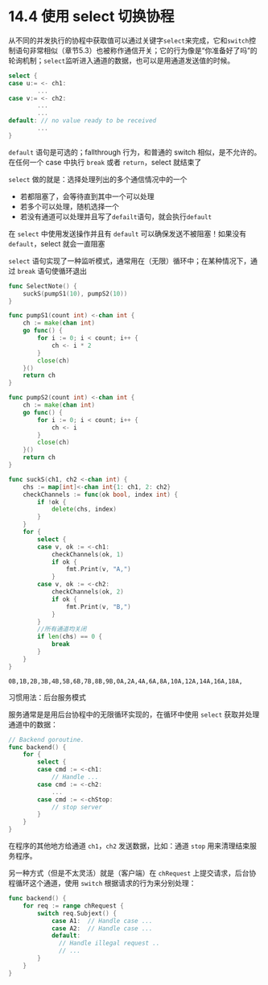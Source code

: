 # 14.4 使用 select 切换协程

从不同的并发执行的协程中获取值可以通过关键字`select`来完成，它和`switch`控制语句非常相似（章节5.3）也被称作通信开关；它的行为像是“你准备好了吗”的轮询机制；`select`监听进入通道的数据，也可以是用通道发送值的时候。

```go
select {
case u:= <- ch1:
        ...
case v:= <- ch2:
        ...
        ...
default: // no value ready to be received
        ...
}
```

`default` 语句是可选的；fallthrough 行为，和普通的 switch 相似，是不允许的。在任何一个 case 中执行 `break` 或者 `return`，select 就结束了

`select` 做的就是：选择处理列出的多个通信情况中的一个

* 若都阻塞了，会等待直到其中一个可以处理
* 若多个可以处理，随机选择一个
* 若没有通道可以处理并且写了`defailt`语句，就会执行`default`

在 `select` 中使用发送操作并且有 `default` 可以确保发送不被阻塞！如果没有 `default`，select 就会一直阻塞

`select` 语句实现了一种监听模式，通常用在（无限）循环中；在某种情况下，通过 `break` 语句使循环退出

```go
func SelectNote() {
	suckS(pumpS1(10), pumpS2(10))
}

func pumpS1(count int) <-chan int {
	ch := make(chan int)
	go func() {
		for i := 0; i < count; i++ {
			ch <- i * 2
		}
		close(ch)
	}()
	return ch
}

func pumpS2(count int) <-chan int {
	ch := make(chan int)
	go func() {
		for i := 0; i < count; i++ {
			ch <- i
		}
		close(ch)
	}()
	return ch
}

func suckS(ch1, ch2 <-chan int) {
	chs := map[int]<-chan int{1: ch1, 2: ch2}
	checkChannels := func(ok bool, index int) {
		if !ok {
			delete(chs, index)
		}
	}
	for {
		select {
		case v, ok := <-ch1:
			checkChannels(ok, 1)
			if ok {
				fmt.Print(v, "A,")
			}
		case v, ok := <-ch2:
			checkChannels(ok, 2)
			if ok {
				fmt.Print(v, "B,")
			}
		}
		//所有通道均关闭
		if len(chs) == 0 {
			break
		}
	}
}

```

```
0B,1B,2B,3B,4B,5B,6B,7B,8B,9B,0A,2A,4A,6A,8A,10A,12A,14A,16A,18A,
```

习惯用法：后台服务模式

服务通常是是用后台协程中的无限循环实现的，在循环中使用 `select` 获取并处理通道中的数据：

```go
// Backend goroutine.
func backend() {
	for {
		select {
		case cmd := <-ch1:
			// Handle ...
		case cmd := <-ch2:
			...
		case cmd := <-chStop:
			// stop server
		}
	}
}
```

在程序的其他地方给通道 `ch1`，`ch2` 发送数据，比如：通道 `stop` 用来清理结束服务程序。

另一种方式（但是不太灵活）就是（客户端）在 `chRequest` 上提交请求，后台协程循环这个通道，使用 `switch` 根据请求的行为来分别处理：

```go
func backend() {
	for req := range chRequest {
		switch req.Subjext() {
			case A1:  // Handle case ...
			case A2:  // Handle case ...
			default:
			  // Handle illegal request ..
			  // ...
		}
	}
}
```

## 